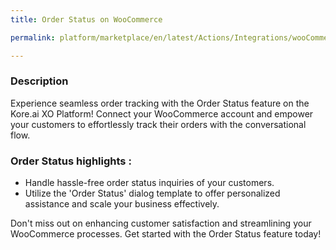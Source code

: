 ```yaml
---
title: Order Status on WooCommerce

permalink: platform/marketplace/en/latest/Actions/Integrations/wooCommerce_orderStatus

---
```


### Description

Experience seamless order tracking with the Order Status feature on the Kore.ai XO Platform! Connect your WooCommerce account and empower your customers to effortlessly track their orders with the conversational flow.

### Order Status highlights :
- Handle hassle-free order status inquiries of your customers.
- Utilize the 'Order Status' dialog template to offer personalized assistance and scale your business effectively.

Don't miss out on enhancing customer satisfaction and streamlining your WooCommerce processes. Get started with the Order Status feature today!
